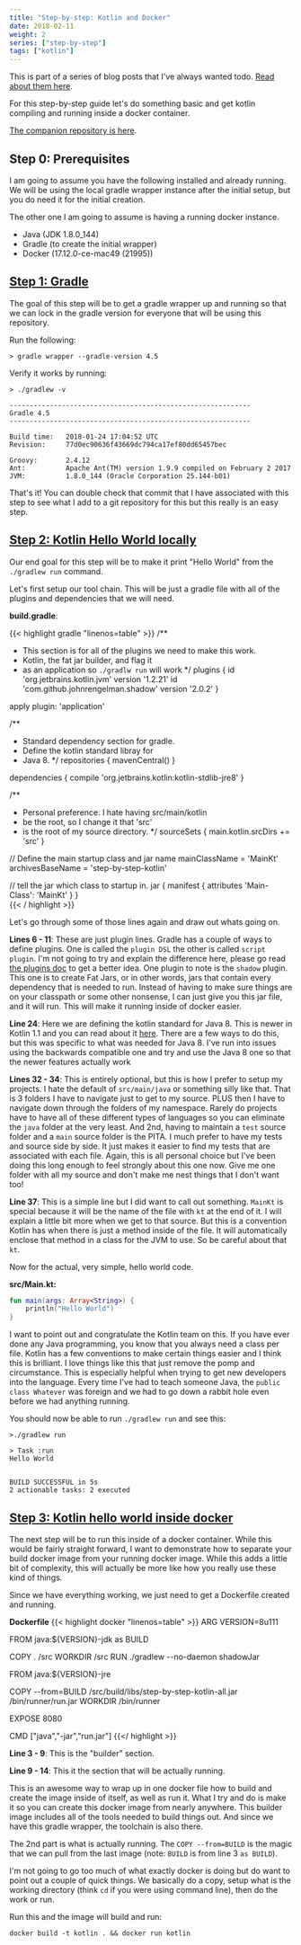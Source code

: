 ```yaml
---
title: "Step-by-step: Kotlin and Docker"
date: 2018-02-11
weight: 2
series: ["step-by-step"]
tags: ["kotlin"]
---
```


This is part of a series of blog posts that I've always wanted todo. [Read about them here](https://blog.baens.net/posts/step-by-step-series/).

For this step-by-step guide let's do something basic and get kotlin compiling and running inside a docker container.

[The companion repository is here]( https://github.com/baens/blog-step-by-step-kotlin).

## Step 0: Prerequisites

I am going to assume you have the following installed and already running. We will be using the local gradle wrapper instance after the initial setup, but you do need it for the initial creation.

The other one I am going to assume is having a running docker instance. 

* Java (JDK 1.8.0_144)
* Gradle (to create the initial wrapper)
* Docker (17.12.0-ce-mac49 (21995))

## [Step 1: Gradle](https://github.com/baens/blog-step-by-step-kotlin/commit/7572d1f5f186a3d3345e70f0935bd4be8d3badb1)

The goal of this step will be to get a gradle wrapper up and running so that we can lock in the gradle version for everyone that will be using this repository. 

Run the following:

`> gradle wrapper --gradle-version 4.5`

Verify it works by running:

```
> ./gradlew -v

------------------------------------------------------------
Gradle 4.5
------------------------------------------------------------

Build time:   2018-01-24 17:04:52 UTC
Revision:     77d0ec90636f43669dc794ca17ef80dd65457bec

Groovy:       2.4.12
Ant:          Apache Ant(TM) version 1.9.9 compiled on February 2 2017
JVM:          1.8.0_144 (Oracle Corporation 25.144-b01)
```

That's it! You can double check that commit that I have associated with this step to see what I add to a git repository for this but this really is an easy step. 

## [Step 2: Kotlin Hello World locally](https://github.com/baens/blog-step-by-step-kotlin/commit/0071055905e749427dc610e8f34000cd746458de)

Our end goal for this step will be to make it print "Hello World" from the `./gradlew run` command.

Let's first setup our tool chain. This will be just a gradle file with all of the plugins and dependencies that we will need. 

**build.gradle**:

{{< highlight gradle "linenos=table" >}}
/**
 * This section is for all of the plugins we need to make this work. 
 * Kotlin, the fat jar builder, and flag it 
 * as an application so `./gradlw run` will work
 */
plugins {
    id 'org.jetbrains.kotlin.jvm' version '1.2.21'
    id 'com.github.johnrengelman.shadow' version '2.0.2'
}

apply plugin: 'application'


/**
 * Standard dependency section for gradle. 
 * Define the kotlin standard libray for
 * Java 8.
 */
repositories {
    mavenCentral()
}

dependencies {
    compile 'org.jetbrains.kotlin:kotlin-stdlib-jre8'
}

/**
 * Personal preference. I hate having src/main/kotlin
 * be the root, so I change it that 'src'
 * is the root of my source directory.
 */ 
sourceSets {
    main.kotlin.srcDirs += 'src'
}

// Define the main startup class and jar name
mainClassName = 'MainKt'
archivesBaseName = 'step-by-step-kotlin'

// tell the jar which class to startup in.
jar {
    manifest {
        attributes 'Main-Class': 'MainKt'
    }
}   
{{< / highlight >}}

Let's go through some of those lines again and draw out whats going on.

**Lines 6 - 11**: These are just plugin lines. Gradle has a couple of ways to define plugins. One is called the `plugin DSL` the other is called `script plugin`. I'm not going to try and explain the difference here, please go read [the plugins doc](https://docs.gradle.org/current/userguide/plugins.html) to get a better idea. One plugin to note is the `shadow` plugin. This one is to create Fat Jars, or in other words, jars that contain every dependency that is needed to run. Instead of having to make sure things are on your classpath or some other nonsense, I can just give you this jar file, and it will run. This will make it running inside of docker easier.

**Line 24**: Here we are defining the kotlin standard for Java 8. This is newer in Kotlin 1.1 and you can read about it [here](https://kotlinlang.org/docs/reference/using-gradle.html#configuring-dependencies). There are a few ways to do this, but this was specific to what was needed for Java 8. I've run into issues using the backwards compatible one and try and use the Java 8 one so that the newer features actually work 

**Lines 32 - 34**: This is entirely optional, but this is how I prefer to setup my projects. I hate the default of `src/main/java` or something silly like that. That is 3 folders I have to navigate just to get to my source. PLUS then I have to navigate down through the folders of my namespace. Rarely do projects have to have all of these different types of languages so you can eliminate the `java` folder at the very least. And 2nd, having to maintain a `test` source folder and a `main` source folder is the PITA. I much prefer to have my tests and source side by side. It just makes it easier to find my tests that are associated with each file.  Again, this is all personal choice but I've been doing this long enough to feel strongly about this one now. Give me one folder with all my source and don't make me nest things that I don't want too!

**Line 37**: This is a simple line but I did want to call out something. `MainKt` is special because it will be the name of the file with `kt` at the end of it. I will explain a little bit more when we get to that source. But this is a convention Kotlin has when there is just a method inside of the file. It will automatically enclose that method in a class for the JVM to use. So be careful about that `kt`. 
 
Now for the actual, very simple, hello world code.

**src/Main.kt:**
```kotlin
fun main(args: Array<String>) {
    println("Hello World")
}
```

I want to point out and congratulate the Kotlin team on this. If you have ever done any Java programming, you know that you always need a class per file. Kotlin has a few conventions to make certain things easier and I think this is brilliant. I love things like this that just remove the pomp and circumstance. This is especially helpful when trying to get new developers into the language. Every time I've had to teach someone Java, the `public class Whatever` was foreign and we had to go down a rabbit hole even before we had anything running.  

You should now be able to run `./gradlew run` and see this:

```
>./gradlew run

> Task :run
Hello World


BUILD SUCCESSFUL in 5s
2 actionable tasks: 2 executed
```

## [Step 3: Kotlin hello world inside docker](https://github.com/baens/blog-step-by-step-kotlin/commit/77f3f0add270a086ac1fd46f673db74d1dbd7012)

The next step will be to run this inside of a docker container. While this would be fairly straight forward, I want to demonstrate how to separate your build docker image from your running docker image. While this adds a little bit of complexity, this will actually be more like how you really use these kind of things.

Since we have everything working, we just need to get a Dockerfile created and running.

**Dockerfile**
{{< highlight docker "linenos=table" >}}
ARG VERSION=8u111

FROM java:${VERSION}-jdk as BUILD

COPY . /src
WORKDIR /src
RUN ./gradlew --no-daemon shadowJar

FROM java:${VERSION}-jre

COPY --from=BUILD /src/build/libs/step-by-step-kotlin-all.jar /bin/runner/run.jar
WORKDIR /bin/runner

EXPOSE 8080

CMD ["java","-jar","run.jar"]
{{</ highlight >}}

**Line 3 - 9**: This is the "builder" section.

**Line 9 - 14**: This it the section that will be actually running.

This is an awesome way to wrap up in one docker file how to build and create the image inside of itself, as well as run it. What I try and do is make it so you can create this docker image from nearly anywhere. This builder image includes all of the tools needed to build things out. And since we have this gradle wrapper, the toolchain is also there. 

The 2nd part is what is actually running. The `COPY --from=BUILD` is the magic that we can pull from the last image (note: `BUILD` is from line 3 `as BUILD`). 

I'm not going to go too much of what exactly docker is doing but do want to point out a couple of quick things. We basically do a copy, setup what is the working directory (think `cd` if you were using command line), then do the work or run.

Run this and the image will build and run:

```shell
docker build -t kotlin . && docker run kotlin
```

